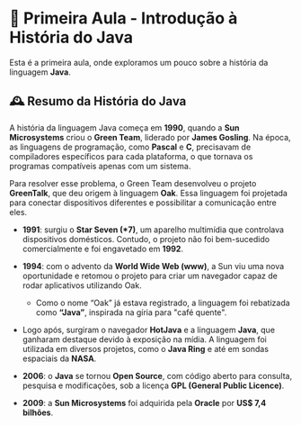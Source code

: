 # 📘 Primeira Aula - Introdução à História do Java

Esta é a primeira aula, onde exploramos um pouco sobre a história da linguagem **Java**.

## 🕰️ Resumo da História do Java

A história da linguagem Java começa em **1990**, quando a **Sun Microsystems** criou o **Green Team**, liderado por **James Gosling**. Na época, as linguagens de programação, como **Pascal** e **C**, precisavam de compiladores específicos para cada plataforma, o que tornava os programas compatíveis apenas com um sistema.

Para resolver esse problema, o Green Team desenvolveu o projeto **GreenTalk**, que deu origem à linguagem **Oak**. Essa linguagem foi projetada para conectar dispositivos diferentes e possibilitar a comunicação entre eles.

- **1991**: surgiu o **Star Seven (*7)**, um aparelho multimídia que controlava dispositivos domésticos. Contudo, o projeto não foi bem-sucedido comercialmente e foi engavetado em **1992**.

- **1994**: com o advento da **World Wide Web (www)**, a Sun viu uma nova oportunidade e retomou o projeto para criar um navegador capaz de rodar aplicativos utilizando Oak. 
  - Como o nome “Oak” já estava registrado, a linguagem foi rebatizada como **“Java”**, inspirada na gíria para "café quente".

- Logo após, surgiram o navegador **HotJava** e a linguagem **Java**, que ganharam destaque devido à exposição na mídia. A linguagem foi utilizada em diversos projetos, como o **Java Ring** e até em sondas espaciais da **NASA**.

- **2006**: o **Java** se tornou **Open Source**, com código aberto para consulta, pesquisa e modificações, sob a licença **GPL (General Public Licence)**.

- **2009**: a **Sun Microsystems** foi adquirida pela **Oracle** por **US$ 7,4 bilhões**.
